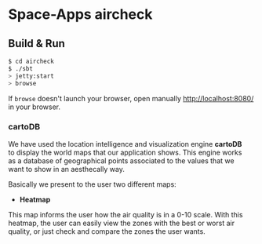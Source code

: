 # Space-Apps aircheck #

## Build & Run ##

```sh
$ cd aircheck
$ ./sbt
> jetty:start
> browse
```

If `browse` doesn't launch your browser, open manually [http://localhost:8080/](http://localhost:8080/) in your browser.

### cartoDB

We have used the location intelligence and visualization engine **cartoDB**  
to display the world maps that our application shows. This engine works  
as a database of geographical points associated to the values that we  
want to show in an aesthecally way.

Basically we present to the user two different maps:

* **Heatmap**
 
This map informs the user how the air quality is in a 0-10 scale. With this  
heatmap, the user can easily view the zones with the best or worst air  
quality, or just check and compare the zones the user wants.  



